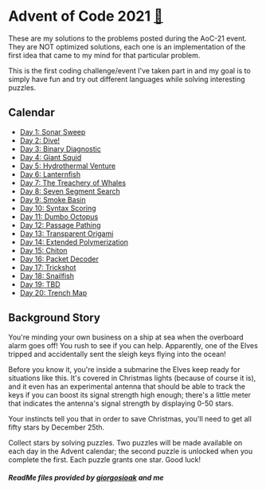 # Advent of Code 2021 [🔗](https://adventofcode.com/2021/)

These are my solutions to the problems posted during the AoC-21 event.
They are NOT optimized solutions, each one is an implementation of the first idea
that came to my mind for that particular problem.

This is the first coding challenge/event I've taken part in and my goal
is to simply have fun and try out different languages while solving interesting puzzles.

## Calendar

* [Day 1: Sonar Sweep](Day%2001)
* [Day 2: Dive!](Day%2002)
* [Day 3: Binary Diagnostic](Day%2003)
* [Day 4: Giant Squid](Day%2004)
* [Day 5: Hydrothermal Venture](Day%2005)
* [Day 6: Lanternfish](Day%2006)
* [Day 7: The Treachery of Whales](Day%2007)
* [Day 8: Seven Segment Search](Day%2008)
* [Day 9: Smoke Basin](Day%2009)
* [Day 10: Syntax Scoring](Day%2010)
* [Day 11: Dumbo Octopus](Day%2011)
* [Day 12: Passage Pathing](Day%2012)
* [Day 13: Transparent Origami](Day%2013)
* [Day 14: Extended Polymerization](Day%2014)
* [Day 15: Chiton](Day%2015)
* [Day 16: Packet Decoder](Day%2016)
* [Day 17: Trickshot](Day%2017)
* [Day 18: Snailfish](Day%2018)
* [Day 19: TBD]()
* [Day 20: Trench Map](Day%2020)


## Background Story

You're minding your own business on a ship at sea when the overboard alarm goes off! You rush to see if you can help. Apparently, one of the Elves tripped and accidentally sent the sleigh keys flying into the ocean!

Before you know it, you're inside a submarine the Elves keep ready for situations like this. It's covered in Christmas lights (because of course it is), and it even has an experimental antenna that should be able to track the keys if you can boost its signal strength high enough; there's a little meter that indicates the antenna's signal strength by displaying 0-50 stars.

Your instincts tell you that in order to save Christmas, you'll need to get all fifty stars by December 25th.

Collect stars by solving puzzles. Two puzzles will be made available on each day in the Advent calendar; the second puzzle is unlocked when you complete the first. Each puzzle grants one star. Good luck!

##### ReadMe files provided by [giorgosioak](https://github.com/giorgosioak) and me

